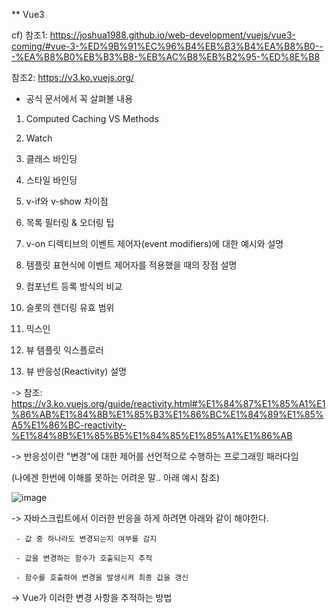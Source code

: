 ** Vue3

cf) 
참조1: https://joshua1988.github.io/web-development/vuejs/vue3-coming/#vue-3-%ED%9B%91%EC%96%B4%EB%B3%B4%EA%B8%B0---%EA%B8%B0%EB%B3%B8-%EB%AC%B8%EB%B2%95-%ED%8E%B8

참조2: https://v3.ko.vuejs.org/



* 공식 문서에서 꼭 살펴볼 내용

 1. Computed Caching VS Methods


 2. Watch


 3. 클래스 바인딩


 4. 스타일 바인딩


 5. v-if와 v-show 차이점


 6. 목록 필터링 &  오더링 팁


 7. v-on 디렉티브의 이벤트 제어자(event modifiers)에 대한 예시와 설명


 8. 템플릿 표현식에 이벤트 제어자를 적용했을 때의 장점 설명


 9. 컴포넌트 등록 방식의 비교


 10. 슬롯의 렌더링 유효 범위


 11. 믹스인


 12. 뷰 템플릿 익스플로러


 13. 뷰 반응성(Reactivity) 설명

   -> 참조: https://v3.ko.vuejs.org/guide/reactivity.html#%E1%84%87%E1%85%A1%E1%86%AB%E1%84%8B%E1%85%B3%E1%86%BC%E1%84%89%E1%85%A5%E1%86%BC-reactivity-%E1%84%8B%E1%85%B5%E1%84%85%E1%85%A1%E1%86%AB

   -> 반응성이란 "변경"에 대한 제어를 선언적으로 수행하는 프로그래밍 패러다임
   
   (나에겐 한번에 이해를 못하는 어려운 말.. 아래 예시 참조)
   
   ![image](https://user-images.githubusercontent.com/53415000/139686559-efb64238-ec6d-4e17-affe-7ec227b3640e.png)


   -> 자바스크립트에서 이러한 반응을 하게 하려면 아래와 같이 해야한다.
     
     - 값 중 하나라도 변경되는지 여부를 감지

     - 값을 변경하는 함수가 호출되는지 추적

     - 함수를 호출하여 변경을 발생시켜 최종 값을 갱신


   -> Vue가 이러한 변경 사항을 추적하는 방법

